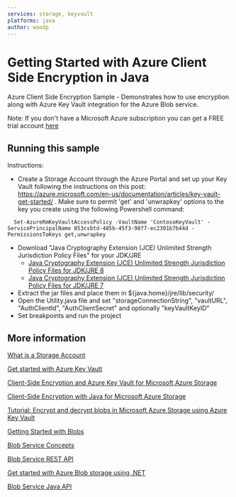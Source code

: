 ```yaml
---
services: storage, keyvault
platforms: java
author: woodp
---
```


# Getting Started with Azure Client Side Encryption in Java

Azure Client Side Encryption Sample - Demonstrates how to use encryption along with Azure Key Vault integration for the Azure Blob service.

Note: If you don't have a Microsoft Azure subscription you can get a FREE trial account [here](http://go.microsoft.com/fwlink/?LinkId=330212)

## Running this sample

Instructions:

- Create a Storage Account through the Azure Portal and set up your Key Vault following the instructions on this post: https://azure.microsoft.com/en-us/documentation/articles/key-vault-get-started/ . Make sure to permit 'get' and 'unwrapkey' options to the key you create using the following Powershell command:

```
  Set-AzureRmKeyVaultAccessPolicy -VaultName 'ContosoKeyVault' -ServicePrincipalName 853csbtd-485b-45f3-98f7-ec2301b7b44d -PermissionsToKeys get,unwrapkey
```

- Download "Java Cryptography Extension (JCE) Unlimited Strength Jurisdiction Policy Files" for your JDK/JRE
	- [Java Cryptography Extension (JCE) Unlimited Strength Jurisdiction Policy Files for JDK/JRE 8](http://www.oracle.com/technetwork/java/javase/downloads/jce8-download-2133166.html)
	- [Java Cryptography Extension (JCE) Unlimited Strength Jurisdiction Policy Files for JDK/JRE 7](http://www.oracle.com/technetwork/java/javase/downloads/jce-7-download-432124.html)
- Extract the jar files and place them in ${java.home}/jre/lib/security/
- Open the Utility.java file and set "storageConnectionString", "vaultURL", "AuthClientId", "AuthClientSecret" and optionally "keyVaultKeyID"
- Set breakpoints and run the project


## More information

[What is a Storage Account](http://azure.microsoft.com/en-us/documentation/articles/storage-whatis-account/)

[Get started with Azure Key Vault](https://azure.microsoft.com/en-us/documentation/articles/key-vault-get-started/)

[Client-Side Encryption and Azure Key Vault for Microsoft Azure Storage](https://azure.microsoft.com/en-us/documentation/articles/storage-client-side-encryption/)

[Client-Side Encryption with Java for Microsoft Azure Storage](https://azure.microsoft.com/en-us/documentation/articles/storage-client-side-encryption-java/)

[Tutorial: Encrypt and decrypt blobs in Microsoft Azure Storage using Azure Key Vault](https://azure.microsoft.com/en-us/documentation/articles/storage-encrypt-decrypt-blobs-key-vault/)

[Getting Started with Blobs](http://azure.microsoft.com/en-us/documentation/articles/storage-java-how-to-use-blob-storage/)

[Blob Service Concepts](http://msdn.microsoft.com/en-us/library/dd179376.aspx)

[Blob Service REST API](http://msdn.microsoft.com/en-us/library/dd135733.aspx)

[Get started with Azure Blob storage using .NET](https://azure.microsoft.com/en-us/documentation/articles/storage-dotnet-how-to-use-blobs/)

[Blob Service Java API](http://azure.github.io/azure-storage-java/)
